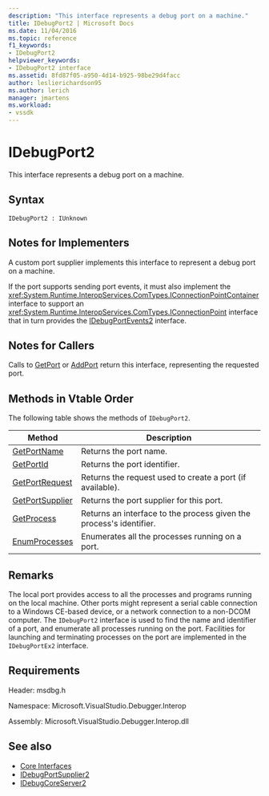 ```yaml
---
description: "This interface represents a debug port on a machine."
title: IDebugPort2 | Microsoft Docs
ms.date: 11/04/2016
ms.topic: reference
f1_keywords:
- IDebugPort2
helpviewer_keywords:
- IDebugPort2 interface
ms.assetid: 8fd87f05-a950-4d14-b925-98be29d4facc
author: leslierichardson95
ms.author: lerich
manager: jmartens
ms.workload:
- vssdk
---
```

# IDebugPort2
This interface represents a debug port on a machine.

## Syntax

```
IDebugPort2 : IUnknown
```

## Notes for Implementers
 A custom port supplier implements this interface to represent a debug port on a machine.

 If the port supports sending port events, it must also implement the <xref:System.Runtime.InteropServices.ComTypes.IConnectionPointContainer> interface to support an <xref:System.Runtime.InteropServices.ComTypes.IConnectionPoint> interface that in turn provides the [IDebugPortEvents2](../../../extensibility/debugger/reference/idebugportevents2.md) interface.

## Notes for Callers
 Calls to [GetPort](../../../extensibility/debugger/reference/idebugportsupplier2-getport.md) or [AddPort](../../../extensibility/debugger/reference/idebugportsupplier2-addport.md) return this interface, representing the requested port.

## Methods in Vtable Order
 The following table shows the methods of `IDebugPort2`.

|Method|Description|
|------------|-----------------|
|[GetPortName](../../../extensibility/debugger/reference/idebugport2-getportname.md)|Returns the port name.|
|[GetPortId](../../../extensibility/debugger/reference/idebugport2-getportid.md)|Returns the port identifier.|
|[GetPortRequest](../../../extensibility/debugger/reference/idebugport2-getportrequest.md)|Returns the request used to create a port (if available).|
|[GetPortSupplier](../../../extensibility/debugger/reference/idebugport2-getportsupplier.md)|Returns the port supplier for this port.|
|[GetProcess](../../../extensibility/debugger/reference/idebugport2-getprocess.md)|Returns an interface to the process given the process's identifier.|
|[EnumProcesses](../../../extensibility/debugger/reference/idebugport2-enumprocesses.md)|Enumerates all the processes running on a port.|

## Remarks
 The local port provides access to all the processes and programs running on the local machine. Other ports might represent a serial cable connection to a Windows CE-based device, or a network connection to a non-DCOM computer. The `IDebugPort2` interface is used to find the name and identifier of a port, and enumerate all processes running on the port. Facilities for launching and terminating processes on the port are implemented in the `IDebugPortEx2` interface.

## Requirements
 Header: msdbg.h

 Namespace: Microsoft.VisualStudio.Debugger.Interop

 Assembly: Microsoft.VisualStudio.Debugger.Interop.dll

## See also
- [Core Interfaces](../../../extensibility/debugger/reference/core-interfaces.md)
- [IDebugPortSupplier2](../../../extensibility/debugger/reference/idebugportsupplier2.md)
- [IDebugCoreServer2](../../../extensibility/debugger/reference/idebugcoreserver2.md)
